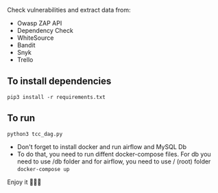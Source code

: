 Check vulnerabilities and extract data from:
- Owasp ZAP API
- Dependency Check
- WhiteSource
- Bandit
- Snyk
- Trello

## To install dependencies
```pip3 install -r requirements.txt```

## To run 
```python3 tcc_dag.py ```

- Don't forget to install docker and run airflow and MySQL Db
- To do that, you need to run diffent docker-compose files. For db you need to use /db folder and for airflow, you need to use / (root) folder
```docker-compose up```

Enjoy it 👩‍💻💜


